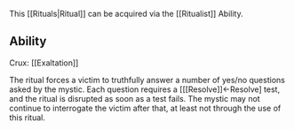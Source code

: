 This [[Rituals|Ritual]] can be acquired via the [[Ritualist]] Ability.
## Ability
Crux: [[Exaltation]]

The ritual forces a victim to truthfully answer a number of yes/no questions asked by the mystic. Each question requires a \[[[Resolve]]←Resolve\] test, and the ritual is disrupted as soon as a test fails. The mystic may not continue to interrogate the victim after that, at least not through the use of this ritual.